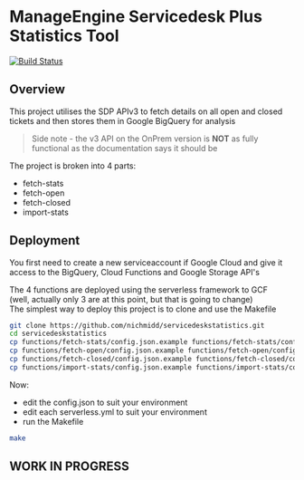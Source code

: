 # ManageEngine Servicedesk Plus Statistics Tool

[![Build Status](https://travis-ci.org/nichmidd/servicedeskstatistics.svg?branch=master)](https://travis-ci.org/nichmidd/servicedeskstatistics)

## Overview

This project utilises the SDP APIv3 to fetch details on all open and closed tickets
and then stores them in Google BigQuery for analysis

> Side note - the v3 API on the OnPrem version is **NOT** as fully functional as the documentation says it should be

The project is broken into 4 parts:

- fetch-stats
- fetch-open
- fetch-closed
- import-stats

## Deployment

You first need to create a new serviceaccount if Google Cloud and give it access to
the BigQuery, Cloud Functions and Google Storage API's

The 4 functions are deployed using the serverless framework to GCF  
(well, actually only 3 are at this point, but that is going to change)  
The simplest way to deploy this project is to clone and use the Makefile

```bash
git clone https://github.com/nichmidd/servicedeskstatistics.git
cd servicedeskstatistics
cp functions/fetch-stats/config.json.example functions/fetch-stats/config.json
cp functions/fetch-open/config.json.example functions/fetch-open/config.json
cp functions/fetch-closed/config.json.example functions/fetch-closed/config.json
cp functions/import-stats/config.json.example functions/import-stats/config.json
```

Now:

- edit the config.json to suit your environment  
- edit each serverless.yml to suit your environment  
- run the Makefile

```bash
make
```

## WORK IN PROGRESS
